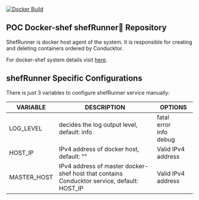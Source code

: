 [![Docker Build](https://github.com/docker-shef/shefRunner/actions/workflows/main.yml/badge.svg)](https://github.com/docker-shef/shefRunner/actions)

## POC Docker-shef shefRunner🛵 Repository

ShefRunner is docker host agent of the system. It is responsible for creating and deleting containers ordered by Conducktor.

For docker-shef system details visit [here](https://github.com/docker-shef/docker-shef).

## shefRunner Specific Configurations

There is just 3 variables to configure shefRunner service manually:

| VARIABLE    | DESCRIPTION                                                  | OPTIONS                                  |
| ----------- | ------------------------------------------------------------ | ---------------------------------------- |
| LOG_LEVEL   | decides the log output level, default: info                  | fatal<br /> error<br /> info<br /> debug |
| HOST_IP     | IPv4 address of docker host, default: ""                     | Valid IPv4 address                       |
| MASTER_HOST | IPv4 address of master docker-shef host that contains Conducktor service, default: HOST_IP | Valid IPv4 address                       |